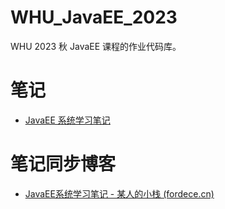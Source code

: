 # WHU_JavaEE_2023
WHU 2023 秋 JavaEE 课程的作业代码库。

# 笔记
- [JavaEE 系统学习笔记](./notes/JavaEE系统学习笔记（一）.md)

# 笔记同步博客
- [JavaEE系统学习笔记 - 某人的小栈 (fordece.cn)](https://www.fordece.cn/posts/javaee系统学习笔记一/)